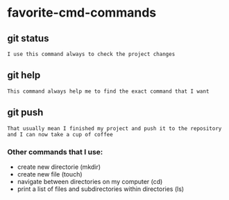 
# favorite-cmd-commands

## git status

```
I use this command always to check the project changes
```

## git help

```
This command always help me to find the exact command that I want
```

## git push
```
That usually mean I finished my project and push it to the repository and I can now take a cup of coffee
```

### Other commands that I use:
- create new directorie (mkdir)
- create new file  (touch)
- navigate between directories on my computer (cd)
- print a list of files and subdirectories within directories (ls)
